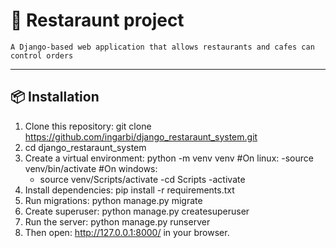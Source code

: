 # 🧾 Restaraunt project
    A Django-based web application that allows restaurants and cafes can control orders

---
## 📦 Installation
1) Clone this repository:
    git clone https://github.com/ingarbi/django_restaraunt_system.git
2) cd django_restaraunt_system
3) Create a virtual environment: python -m venv venv
   #On linux:
    -source venv/bin/activate
   #On windows:
    - source venv/Scripts/activate
    -cd Scripts
    -activate 
5) Install dependencies: 
    pip install -r requirements.txt
6) Run migrations: 
    python manage.py migrate
7) Create superuser:
    python manage.py createsuperuser    
8) Run the server:
    python manage.py runserver
9) Then open:  http://127.0.0.1:8000/ in your browser.   
